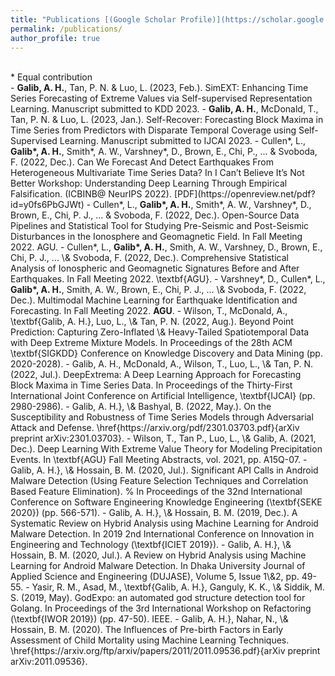 ```yaml
---
title: "Publications [(Google Scholar Profile)](https://scholar.google.com/citations?user=zB3VifYAAAAJ&hl=en&authuser=1)"
permalink: /publications/
author_profile: true
---
```

<br>
* Equal contribution
<br>
- <b>Galib, A. H.</b>, Tan, P. N. & Luo, L. (2023, Feb.). SimEXT: Enhancing Time Series Forecasting of Extreme Values via Self-supervised Representation Learning. Manuscript submitted to KDD 2023.
- <b>Galib, A. H.</b>, McDonald, T., Tan, P. N. & Luo, L. (2023, Jan.). Self-Recover: Forecasting Block Maxima in Time Series from Predictors with Disparate Temporal Coverage using Self-Supervised Learning. Manuscript submitted to IJCAI 2023.
- Cullen*, L., <b>Galib*, A. H.</b>, Smith*, A. W., Varshney*, D., Brown, E., Chi, P., ... & Svoboda, F. (2022, Dec.). Can We Forecast And Detect Earthquakes From Heterogeneous Multivariate Time Series Data? In I Can’t Believe It’s Not Better Workshop: Understanding Deep Learning Through Empirical Falsification. (ICBINB@ NeurIPS 2022). [PDF](https://openreview.net/pdf?id=y0fs6PbGJWt)
- Cullen*, L., <b>Galib*, A. H.</b>, Smith*, A. W., Varshney*, D., Brown, E., Chi, P. J., ... & Svoboda, F. (2022, Dec.). Open-Source Data Pipelines and Statistical Tool for Studying Pre-Seismic and Post-Seismic Disturbances in the Ionosphere and Geomagnetic Field. In Fall Meeting 2022. AGU.
- Cullen*, L., <b>Galib*, A. H.</b>, Smith, A. W., Varshney, D., Brown, E., Chi, P. J., ... \& Svoboda, F. (2022, Dec.). Comprehensive Statistical Analysis of Ionospheric and Geomagnetic Signatures Before and After Earthquakes. In Fall Meeting 2022. \textbf{AGU}.
- Varshney*, D., Cullen*, L., <b>Galib*, A. H.</b>, Smith, A. W., Brown, E., Chi, P. J., ... \& Svoboda, F. (2022, Dec.). Multimodal Machine Learning for Earthquake Identification and Forecasting. In Fall Meeting 2022. <b>AGU</b>.
- Wilson, T., McDonald, A., \textbf{Galib, A. H.}, Luo, L., \& Tan, P. N. (2022, Aug.). Beyond Point Prediction: Capturing Zero-Inflated \& Heavy-Tailed Spatiotemporal Data with Deep Extreme Mixture Models. In Proceedings of the 28th ACM \textbf{SIGKDD} Conference on Knowledge Discovery and Data Mining (pp. 2020-2028).
- Galib, A. H., McDonald, A., Wilson, T., Luo, L., \& Tan, P. N. (2022, Jul.). DeepExtrema: A Deep Learning Approach for Forecasting Block Maxima in Time Series Data. In Proceedings of the Thirty-First International Joint Conference on Artificial Intelligence, \textbf{IJCAI} (pp. 2980-2986).
- Galib, A. H.}, \& Bashyal, B. (2022, May.). On the Susceptibility and Robustness of Time Series Models through Adversarial Attack and Defense. \href{https://arxiv.org/pdf/2301.03703.pdf}{arXiv preprint arXiv:2301.03703}.
- Wilson, T., Tan P., Luo, L., \& Galib, A. (2021, Dec.). Deep Learning With Extreme Value Theory for Modeling Precipitation Events. In \textbf{AGU} Fall Meeting Abstracts, vol. 2021, pp. A15Q-07.
- Galib, A. H.}, \& Hossain, B. M. (2020, Jul.). Significant API Calls in Android Malware Detection (Using Feature Selection Techniques and Correlation Based Feature Elimination). 
    %   In Proceedings of the 32nd International Conference on Software Engineering Knowledge Engineering 
      (\textbf{SEKE 2020}) (pp.  566-571).
- Galib, A. H.}, \& Hossain, B. M. (2019, Dec.). A Systematic Review on Hybrid Analysis using Machine Learning for Android Malware Detection. In 2019 2nd International Conference on Innovation in Engineering and Technology 
      (\textbf{ICIET 2019}). 
- Galib, A. H.}, \& Hossain, B. M. (2020, Jul.). A Review on Hybrid Analysis using Machine Learning for Android Malware Detection. In Dhaka University Journal of Applied Science and Engineering (DUJASE), Volume 5, Issue 1\&2, pp. 49-55. 
- Yasir, R. M., Asad, M., \textbf{Galib, A. H.}, Ganguly, K. K., \& Siddik, M. S. (2019, May). GodExpo: an automated god structure detection tool for Golang. In Proceedings of the 3rd International Workshop on Refactoring (\textbf{IWOR 2019}) (pp. 47-50). IEEE.
- Galib, A. H.}, Nahar, N., \& Hossain, B. M. (2020). The Influences of Pre-birth Factors in Early Assessment of Child Mortality using Machine Learning Techniques. \href{https://arxiv.org/ftp/arxiv/papers/2011/2011.09536.pdf}{arXiv preprint arXiv:2011.09536}.
